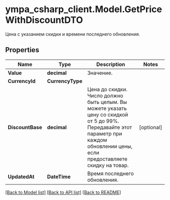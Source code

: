 # ympa_csharp_client.Model.GetPriceWithDiscountDTO
Цена с указанием скидки и времени последнего обновления.

## Properties

Name | Type | Description | Notes
------------ | ------------- | ------------- | -------------
**Value** | **decimal** | Значение. | 
**CurrencyId** | **CurrencyType** |  | 
**DiscountBase** | **decimal** | Цена до скидки.  Число должно быть целым. Вы можете указать цену со скидкой от 5 до 99%.  Передавайте этот параметр при каждом обновлении цены, если предоставляете скидку на товар.  | [optional] 
**UpdatedAt** | **DateTime** | Время последнего обновления. | 

[[Back to Model list]](../README.md#documentation-for-models) [[Back to API list]](../README.md#documentation-for-api-endpoints) [[Back to README]](../README.md)

